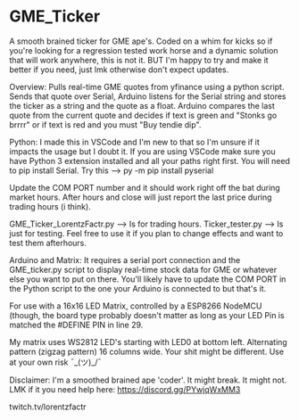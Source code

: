 # GME_Ticker
A smooth brained ticker for GME ape's. Coded on a whim for kicks so if you're looking 
for a regression tested work horse and a dynamic solution that will work anywhere, this is not it. BUT I'm happy to try and make it better if you need, just lmk otherwise don't expect 
updates.

Overview:
Pulls real-time GME quotes from yfinance using a python script.
Sends that quote over Serial, Arduino listens for the Serial string and 
stores the ticker as a string and the quote as a float. Arduino compares
the last quote from the current quote and decides if text is green and 
"Stonks go brrrr" or if text is red and you must "Buy tendie dip".

Python:
I made this in VSCode and I'm new to that so I'm unsure if it impacts the usage but I doubt it.
If you are using VSCode make sure you have Python 3 extension installed and all your paths right first.
You will need to pip install Serial. Try this --> py -m pip install pyserial

Update the COM PORT number and it should work right off the bat during market hours. After hours and close
will just report the last price during trading hours (i think).

GME_Ticker_LorentzFactr.py --> Is for trading hours.
Ticker_tester.py --> Is just for testing. Feel free to use it if you plan to change effects and want to test them afterhours.


Arduino and Matrix:
It requires a serial port connection and the GME_ticker.py script to display
real-time stock data for GME or whatever else you want to put on there. You'll
likely have to update the COM PORT in the Python script to the one your Arduino is
connected to but that's it.

For use with a 16x16 LED Matrix, controlled by a ESP8266 NodeMCU (though,
the board type probably doesn't matter as long as your LED Pin is matched
the #DEFINE PIN in line 29.

My matrix uses WS2812 LED's starting with LED0 at bottom left. 
Alternating pattern (zigzag pattern) 16 columns wide.
Your shit might be different. Use at your own risk ¯\_(ツ)_/¯ 

Disclaimer: I'm a smoothed brained ape 'coder'. It might break. It might not. 
LMK if it you need help here:
https://discord.gg/PYwjqWxMM3


twitch.tv/lorentzfactr
